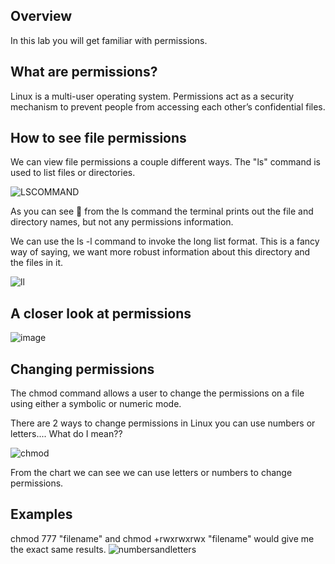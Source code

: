 ## Overview

In this lab you will get familiar with permissions. 

## What are permissions?

Linux is a multi-user operating system. Permissions act as a security mechanism to prevent people from accessing each other’s confidential files. 

## How to see file permissions

We can view file permissions a couple different ways. The "ls" command is used to list files or directories. 

![LSCOMMAND](https://user-images.githubusercontent.com/109482212/179658382-b8fb47b7-8c87-42c8-9bfe-f3ae86d2ad54.jpg)

As you can see 👀 from the ls command the terminal prints out the file and directory names, but not any permissions information.

We can use the ls -l command to invoke the long list format. This is a fancy way of saying, we want more robust information about this directory and the files in it.

![ll](https://user-images.githubusercontent.com/109482212/179658714-8e3d016f-ac25-49c8-b494-add314888810.jpg)


## A closer look at permissions


![image](https://user-images.githubusercontent.com/109482212/179657964-be2d9f70-a0bf-42c4-b203-4e65bbabafc8.png)

## Changing permissions

The chmod command allows a user to change the permissions on a file using either a symbolic or numeric mode.

There are 2 ways to change permissions in Linux you can use numbers or letters.... What do I mean??

 
![chmod](https://user-images.githubusercontent.com/109482212/179661249-56c4c68a-2b10-4e89-add6-2eeaf1921d92.png)

From the chart we can see we can use letters or numbers to change permissions.

## Examples

chmod 777 "filename" and chmod +rwxrwxrwx "filename" would give me the exact same results.
![numbersandletters](https://user-images.githubusercontent.com/109482212/179662107-86bbc2bc-228b-4420-82f1-e5d79eab4a1f.jpg)


